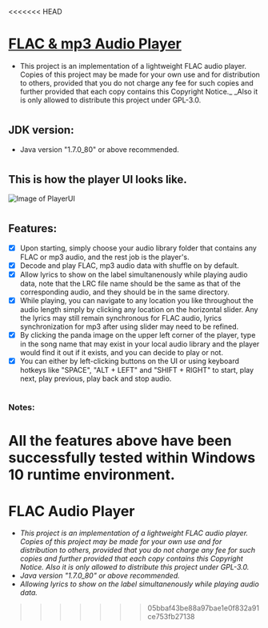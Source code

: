 <<<<<<< HEAD

# <h1> [FLAC & mp3 Audio Player](https://github.com/JoySanctuary/FLAC-Audio-Player)
- This project is an implementation of a lightweight FLAC audio player. Copies of this project may be made for your own use and for distribution to others, provided that you do not charge any fee for such copies and further provided that each copy contains this Copyright Notice._ _Also it is only allowed to distribute this project under GPL-3.0.

# <h2> JDK version:
- Java version "1.7.0_80" or above recommended.

# <h2> This is how the player UI looks like.

![Image of PlayerUI](https://github.com/JoySanctuary/FLAC-Audio-Player/Player_UI.png)

# <h2> Features:
- [x] Upon starting, simply choose your audio library folder that contains any FLAC or mp3 audio, and the rest job is the player's.
- [x] Decode and play FLAC, mp3 audio data with shuffle on by default.
- [x] Allow lyrics to show on the label simultanenously while playing audio data, note that the LRC file name should be the same as that of the corresponding audio, and they should be in the same directory.
- [x] While playing, you can navigate to any location you like throughout the audio length simply by clicking any location on the horizontal slider. Any the lyrics may still remain synchronous for FLAC audio, lyrics synchronization for mp3 after using slider may need to be refined.
- [x] By clicking the panda image on the upper left corner of the player, type in the song name that may exist in your local audio library and the player would find it out if it exists, and you can decide to play or not.
- [x] You can either by left-clicking buttons on the UI or using keyboard hotkeys like "SPACE", "ALT + LEFT" and "SHIFT + RIGHT" to start, play next, play previous, play back and stop audio.

# <h3> Notes:

All the features above have been successfully tested within Windows 10 runtime environment.
=======
# FLAC Audio Player
- _This project is an implementation of a lightweight FLAC audio player. Copies of this project may be made for your own use and for distribution to others, provided that you do not charge any fee for such copies and further provided that each copy contains this Copyright Notice._ _Also it is only allowed to distribute this project under GPL-3.0._
- *Java version "1.7.0_80" or above recommended.*
- *Allowing lyrics to show on the label simultanenously while playing audio data.*
>>>>>>> 05bbaf43be88a97bae1e0f832a91ce753fb27138
